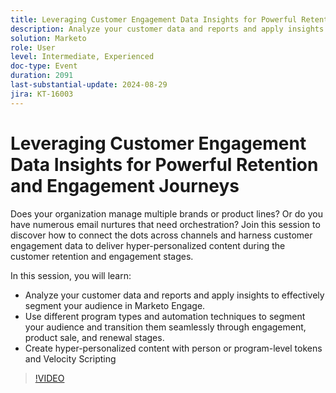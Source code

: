 ```yaml
---
title: Leveraging Customer Engagement Data Insights for Powerful Retention and Engagement Journeys
description: Analyze your customer data and reports and apply insights to effectively segment your audience in Marketo Engage. Use different program types and automation techniques to segment your audience and transition them seamlessly through engagement, product sale, and renewal stages. Create hyper-personalized content with person or program-level tokens and Velocity Scripting "
solution: Marketo
role: User
level: Intermediate, Experienced
doc-type: Event
duration: 2091
last-substantial-update: 2024-08-29
jira: KT-16003
---
```


# Leveraging Customer Engagement Data Insights for Powerful Retention and Engagement Journeys

Does your organization manage multiple brands or product lines? Or do you have numerous email nurtures that need orchestration? Join this session to discover how to connect the dots across channels and harness customer engagement data to deliver hyper-personalized content during the customer retention and engagement stages.

In this session, you will learn:

* Analyze your customer data and reports and apply insights to effectively segment your audience in Marketo Engage.
* Use different program types and automation techniques to segment your audience and transition them seamlessly through engagement, product sale, and renewal stages.
* Create hyper-personalized content with person or program-level tokens and Velocity Scripting

>[!VIDEO](https://video.tv.adobe.com/v/3432946/?learn=on)
